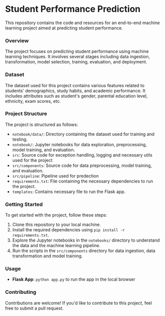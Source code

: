# Student Performance Prediction

This repository contains the code and resources for an end-to-end machine learning project aimed at predicting student performance.

### Overview

The project focuses on predicting student performance using machine learning techniques. It involves several stages including data ingestion, transformation, model selection, training, evaluation, and deployment.

### Dataset

The dataset used for this project contains various features related to students' demographics, study habits, and academic performance. It includes attributes such as student's gender, parental education level, ethnicity, exam scores, etc.

### Project Structure

The project is structured as follows:

- `notebook/data/`: Directory containing the dataset used for training and testing.
- `notebook/`: Jupyter notebooks for data exploration, preprocessing, model training, and evaluation.
- `src`: Source code for exception handling, logging and necessary utils used for the project
- `src/components`: Source code for data preprocessing, model training, and evaluation.
- `src/pipeline`: Pipeline used for predection 
- `requirements.txt`: File containing the necessary dependencies to run the project.
- `templates`: Contains necessary file to run the Flask app.

### Getting Started

To get started with the project, follow these steps:

1. Clone this repository to your local machine.
2. Install the required dependencies using `pip install -r requirements.txt`.
3. Explore the Jupyter notebooks in the `notebooks/` directory to understand the data and the machine learning pipeline.
4. Run the scripts in the `src/components` directory for data ingestion, data transformation and model training.

### Usage

- **Flask App**: `python app.py` to run the app in the local browser  

### Contributing

Contributions are welcome! If you'd like to contribute to this project, feel free to submit a pull request.